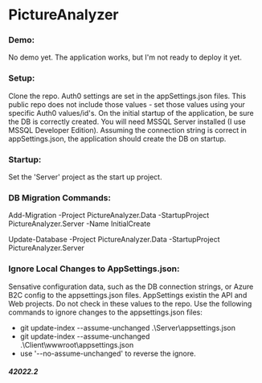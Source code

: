 # PictureAnalyzer

### Demo:
No demo yet. The application works, but I'm not ready to deploy it yet.

### Setup:
Clone the repo. Auth0 settings are set in the appSettings.json files. This public repo does not include those values - set those values using your specific Auth0 values/id's. On the initial startup of the application, be sure the DB is correctly created. You will need MSSQL Server installed (I use MSSQL Developer Edition). Assuming the connection string is correct in appSettings.json, the application should create the DB on startup.

### Startup:
Set the 'Server' project as the start up project.

### DB Migration Commands:
Add-Migration -Project PictureAnalyzer.Data -StartupProject PictureAnalyzer.Server -Name InitialCreate

Update-Database -Project PictureAnalyzer.Data -StartupProject PictureAnalyzer.Server

### Ignore Local Changes to AppSettings.json:
Sensative configuration data, such as the DB connection strings, or Azure B2C config to the appsettings.json files. AppSettings existin the API and Web projects. Do not check in these values to the repo. Use the following commands to ignore changes to the appsettings.json files:
 - git update-index --assume-unchanged .\Server\appsettings.json            
 - git update-index --assume-unchanged .\Client\wwwroot\appsettings.json
 - use '--no-assume-unchanged' to reverse the ignore.

##### 42022.2
